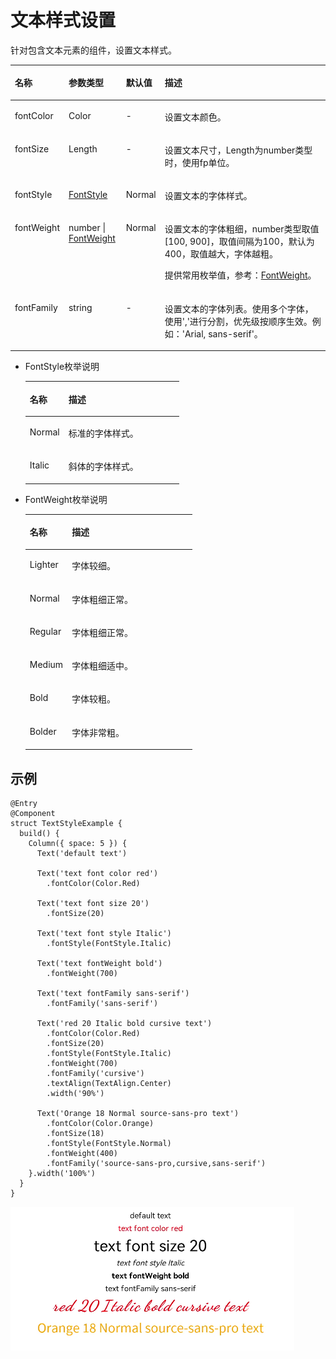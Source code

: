 # 文本样式设置<a name="ZH-CN_TOPIC_0000001111681086"></a>

针对包含文本元素的组件，设置文本样式。

<a name="table1272794482110"></a>
<table><thead align="left"><tr id="row1672764492111"><th class="cellrowborder" valign="top" width="13.15%" id="mcps1.1.5.1.1"><p id="p187274444211"><a name="p187274444211"></a><a name="p187274444211"></a>名称</p>
</th>
<th class="cellrowborder" valign="top" width="18.3%" id="mcps1.1.5.1.2"><p id="p5727104415214"><a name="p5727104415214"></a><a name="p5727104415214"></a>参数类型</p>
</th>
<th class="cellrowborder" valign="top" width="11.28%" id="mcps1.1.5.1.3"><p id="p127277445216"><a name="p127277445216"></a><a name="p127277445216"></a>默认值</p>
</th>
<th class="cellrowborder" valign="top" width="57.269999999999996%" id="mcps1.1.5.1.4"><p id="p11727114417217"><a name="p11727114417217"></a><a name="p11727114417217"></a>描述</p>
</th>
</tr>
</thead>
<tbody><tr id="row1272884442111"><td class="cellrowborder" valign="top" width="13.15%" headers="mcps1.1.5.1.1 "><p id="p872874419212"><a name="p872874419212"></a><a name="p872874419212"></a>fontColor</p>
</td>
<td class="cellrowborder" valign="top" width="18.3%" headers="mcps1.1.5.1.2 "><p id="p3728744192114"><a name="p3728744192114"></a><a name="p3728744192114"></a>Color</p>
</td>
<td class="cellrowborder" valign="top" width="11.28%" headers="mcps1.1.5.1.3 "><p id="p1372816447214"><a name="p1372816447214"></a><a name="p1372816447214"></a>-</p>
</td>
<td class="cellrowborder" valign="top" width="57.269999999999996%" headers="mcps1.1.5.1.4 "><p id="p97281344132120"><a name="p97281344132120"></a><a name="p97281344132120"></a>设置文本颜色。</p>
</td>
</tr>
<tr id="row0728144152115"><td class="cellrowborder" valign="top" width="13.15%" headers="mcps1.1.5.1.1 "><p id="p5728134411218"><a name="p5728134411218"></a><a name="p5728134411218"></a>fontSize</p>
</td>
<td class="cellrowborder" valign="top" width="18.3%" headers="mcps1.1.5.1.2 "><p id="p77284448214"><a name="p77284448214"></a><a name="p77284448214"></a>Length</p>
</td>
<td class="cellrowborder" valign="top" width="11.28%" headers="mcps1.1.5.1.3 "><p id="p67281844112112"><a name="p67281844112112"></a><a name="p67281844112112"></a>-</p>
</td>
<td class="cellrowborder" valign="top" width="57.269999999999996%" headers="mcps1.1.5.1.4 "><p id="p20728544112119"><a name="p20728544112119"></a><a name="p20728544112119"></a>设置文本尺寸，Length为number类型时，使用fp单位。</p>
</td>
</tr>
<tr id="row117281144172120"><td class="cellrowborder" valign="top" width="13.15%" headers="mcps1.1.5.1.1 "><p id="p272864422118"><a name="p272864422118"></a><a name="p272864422118"></a>fontStyle</p>
</td>
<td class="cellrowborder" valign="top" width="18.3%" headers="mcps1.1.5.1.2 "><p id="p207281044182117"><a name="p207281044182117"></a><a name="p207281044182117"></a><a href="#li6906111945316">FontStyle</a></p>
</td>
<td class="cellrowborder" valign="top" width="11.28%" headers="mcps1.1.5.1.3 "><p id="p072854416211"><a name="p072854416211"></a><a name="p072854416211"></a>Normal</p>
</td>
<td class="cellrowborder" valign="top" width="57.269999999999996%" headers="mcps1.1.5.1.4 "><p id="p19180235236"><a name="p19180235236"></a><a name="p19180235236"></a>设置文本的字体样式。</p>
</td>
</tr>
<tr id="row19728154413218"><td class="cellrowborder" valign="top" width="13.15%" headers="mcps1.1.5.1.1 "><p id="p9728244122117"><a name="p9728244122117"></a><a name="p9728244122117"></a>fontWeight</p>
</td>
<td class="cellrowborder" valign="top" width="18.3%" headers="mcps1.1.5.1.2 "><p id="p9471820103010"><a name="p9471820103010"></a><a name="p9471820103010"></a>number | <a href="#li24391125115311">FontWeight</a></p>
</td>
<td class="cellrowborder" valign="top" width="11.28%" headers="mcps1.1.5.1.3 "><p id="p9728144419218"><a name="p9728144419218"></a><a name="p9728144419218"></a>Normal</p>
</td>
<td class="cellrowborder" valign="top" width="57.269999999999996%" headers="mcps1.1.5.1.4 "><p id="p1422814610347"><a name="p1422814610347"></a><a name="p1422814610347"></a>设置文本的字体粗细，number类型取值[100, 900]，取值间隔为100，默认为400，取值越大，字体越粗。</p>
<p id="p5728184432119"><a name="p5728184432119"></a><a name="p5728184432119"></a>提供常用枚举值，参考：<a href="#li24391125115311">FontWeight</a>。</p>
</td>
</tr>
<tr id="row18318204813215"><td class="cellrowborder" valign="top" width="13.15%" headers="mcps1.1.5.1.1 "><p id="p2319348153210"><a name="p2319348153210"></a><a name="p2319348153210"></a>fontFamily</p>
</td>
<td class="cellrowborder" valign="top" width="18.3%" headers="mcps1.1.5.1.2 "><p id="p73191748103218"><a name="p73191748103218"></a><a name="p73191748103218"></a>string</p>
</td>
<td class="cellrowborder" valign="top" width="11.28%" headers="mcps1.1.5.1.3 "><p id="p10319144823214"><a name="p10319144823214"></a><a name="p10319144823214"></a>-</p>
</td>
<td class="cellrowborder" valign="top" width="57.269999999999996%" headers="mcps1.1.5.1.4 "><p id="p9319164810326"><a name="p9319164810326"></a><a name="p9319164810326"></a>设置文本的字体列表。使用多个字体，使用','进行分割，优先级按顺序生效。例如：'Arial, sans-serif'。</p>
</td>
</tr>
</tbody>
</table>

-   <a name="li6906111945316"></a>FontStyle枚举说明

    <a name="table3452114216394"></a>
    <table><thead align="left"><tr id="row245219426397"><th class="cellrowborder" valign="top" width="25.2%" id="mcps1.1.3.1.1"><p id="p545244283914"><a name="p545244283914"></a><a name="p545244283914"></a>名称</p>
    </th>
    <th class="cellrowborder" valign="top" width="74.8%" id="mcps1.1.3.1.2"><p id="p2452114203917"><a name="p2452114203917"></a><a name="p2452114203917"></a>描述</p>
    </th>
    </tr>
    </thead>
    <tbody><tr id="row6452144218390"><td class="cellrowborder" valign="top" width="25.2%" headers="mcps1.1.3.1.1 "><p id="p34529427398"><a name="p34529427398"></a><a name="p34529427398"></a>Normal</p>
    </td>
    <td class="cellrowborder" valign="top" width="74.8%" headers="mcps1.1.3.1.2 "><p id="p1245211421393"><a name="p1245211421393"></a><a name="p1245211421393"></a>标准的字体样式。</p>
    </td>
    </tr>
    <tr id="row12452184217398"><td class="cellrowborder" valign="top" width="25.2%" headers="mcps1.1.3.1.1 "><p id="p54523425398"><a name="p54523425398"></a><a name="p54523425398"></a>Italic</p>
    </td>
    <td class="cellrowborder" valign="top" width="74.8%" headers="mcps1.1.3.1.2 "><p id="p745215426391"><a name="p745215426391"></a><a name="p745215426391"></a>斜体的字体样式。</p>
    </td>
    </tr>
    </tbody>
    </table>


-   <a name="li24391125115311"></a>FontWeight枚举说明

    <a name="table1840481341616"></a>
    <table><thead align="left"><tr id="row1540401313169"><th class="cellrowborder" valign="top" width="25.2%" id="mcps1.1.3.1.1"><p id="p11404101319164"><a name="p11404101319164"></a><a name="p11404101319164"></a>名称</p>
    </th>
    <th class="cellrowborder" valign="top" width="74.8%" id="mcps1.1.3.1.2"><p id="p240461331619"><a name="p240461331619"></a><a name="p240461331619"></a>描述</p>
    </th>
    </tr>
    </thead>
    <tbody><tr id="row940412136164"><td class="cellrowborder" valign="top" width="25.2%" headers="mcps1.1.3.1.1 "><p id="p8404131313162"><a name="p8404131313162"></a><a name="p8404131313162"></a>Lighter</p>
    </td>
    <td class="cellrowborder" valign="top" width="74.8%" headers="mcps1.1.3.1.2 "><p id="p18404151391615"><a name="p18404151391615"></a><a name="p18404151391615"></a>字体较细。</p>
    </td>
    </tr>
    <tr id="row84041113121615"><td class="cellrowborder" valign="top" width="25.2%" headers="mcps1.1.3.1.1 "><p id="p164047136166"><a name="p164047136166"></a><a name="p164047136166"></a>Normal</p>
    </td>
    <td class="cellrowborder" valign="top" width="74.8%" headers="mcps1.1.3.1.2 "><p id="p17404813161612"><a name="p17404813161612"></a><a name="p17404813161612"></a>字体粗细正常。</p>
    </td>
    </tr>
    <tr id="row740412136162"><td class="cellrowborder" valign="top" width="25.2%" headers="mcps1.1.3.1.1 "><p id="p1040413132166"><a name="p1040413132166"></a><a name="p1040413132166"></a>Regular</p>
    </td>
    <td class="cellrowborder" valign="top" width="74.8%" headers="mcps1.1.3.1.2 "><p id="p2404171314163"><a name="p2404171314163"></a><a name="p2404171314163"></a>字体粗细正常。</p>
    </td>
    </tr>
    <tr id="row4404013161612"><td class="cellrowborder" valign="top" width="25.2%" headers="mcps1.1.3.1.1 "><p id="p1740414136168"><a name="p1740414136168"></a><a name="p1740414136168"></a>Medium</p>
    </td>
    <td class="cellrowborder" valign="top" width="74.8%" headers="mcps1.1.3.1.2 "><p id="p4404191313165"><a name="p4404191313165"></a><a name="p4404191313165"></a>字体粗细适中。</p>
    </td>
    </tr>
    <tr id="row1353733241814"><td class="cellrowborder" valign="top" width="25.2%" headers="mcps1.1.3.1.1 "><p id="p35383322189"><a name="p35383322189"></a><a name="p35383322189"></a>Bold</p>
    </td>
    <td class="cellrowborder" valign="top" width="74.8%" headers="mcps1.1.3.1.2 "><p id="p16538173212187"><a name="p16538173212187"></a><a name="p16538173212187"></a>字体较粗。</p>
    </td>
    </tr>
    <tr id="row19186440141814"><td class="cellrowborder" valign="top" width="25.2%" headers="mcps1.1.3.1.1 "><p id="p6186340151810"><a name="p6186340151810"></a><a name="p6186340151810"></a>Bolder</p>
    </td>
    <td class="cellrowborder" valign="top" width="74.8%" headers="mcps1.1.3.1.2 "><p id="p1818615400189"><a name="p1818615400189"></a><a name="p1818615400189"></a>字体非常粗。</p>
    </td>
    </tr>
    </tbody>
    </table>


## 示例<a name="section17655814153017"></a>

```
@Entry
@Component
struct TextStyleExample {
  build() {
    Column({ space: 5 }) {
      Text('default text')

      Text('text font color red')
        .fontColor(Color.Red)

      Text('text font size 20')
        .fontSize(20)

      Text('text font style Italic')
        .fontStyle(FontStyle.Italic)

      Text('text fontWeight bold')
        .fontWeight(700)

      Text('text fontFamily sans-serif')
        .fontFamily('sans-serif')

      Text('red 20 Italic bold cursive text')
        .fontColor(Color.Red)
        .fontSize(20)
        .fontStyle(FontStyle.Italic)
        .fontWeight(700)
        .fontFamily('cursive')
        .textAlign(TextAlign.Center)
        .width('90%')

      Text('Orange 18 Normal source-sans-pro text')
        .fontColor(Color.Orange)
        .fontSize(18)
        .fontStyle(FontStyle.Normal)
        .fontWeight(400)
        .fontFamily('source-sans-pro,cursive,sans-serif')
    }.width('100%')
  }
}
```

![](figures/textstyle.png)

